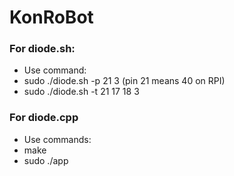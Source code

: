 # KonRoBot #

### For diode.sh:  
* Use command:  
* sudo ./diode.sh -p 21 3 (pin 21 means 40 on RPI)  
*  sudo ./diode.sh -t 21 17 18 3  

### For diode.cpp  
* Use commands:  
 *  make  
  *  sudo ./app  
